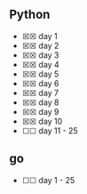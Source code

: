 
## Python

- ☒☒ day 1
- ☒☒ day 2
- ☒☒ day 3
- ☒☒ day 4
- ☒☒ day 5
- ☒☒ day 6
- ☒☒ day 7
- ☒☒ day 8
- ☒☒ day 9
- ☒☒ day 10
- ☐☐ day 11 - 25

## go

- ☐☐ day 1 - 25

